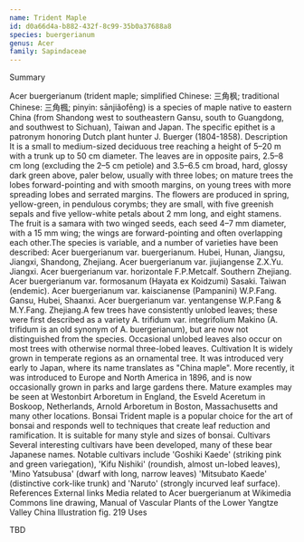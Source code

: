 ```yaml
---
name: Trident Maple
id: d0a66d4a-b882-432f-8c99-35b0a37688a8
species: buergerianum
genus: Acer
family: Sapindaceae
---
```

Summary



Acer buergerianum (trident maple; simplified Chinese: 三角枫; traditional Chinese: 三角楓; pinyin: sānjiǎofēng) is a species of maple native to eastern China (from Shandong west to southeastern Gansu, south to Guangdong, and southwest to Sichuan), Taiwan and Japan. The specific epithet is a patronym honoring Dutch plant hunter J. Buerger (1804-1858).
Description
It is a small to medium-sized deciduous tree reaching a height of 5–20 m with a trunk up to 50 cm diameter. The leaves are in opposite pairs, 2.5–8 cm long (excluding the 2–5 cm petiole) and 3.5–6.5 cm broad, hard, glossy dark green above, paler below, usually with three lobes; on mature trees the lobes forward-pointing and with smooth margins, on young trees with more spreading lobes and serrated margins. The flowers are produced in spring, yellow-green, in pendulous corymbs; they are small, with five greenish sepals and five yellow-white petals about 2 mm long, and eight stamens. The fruit is a samara with two winged seeds, each seed 4–7 mm diameter, with a 15 mm wing; the wings are forward-pointing and often overlapping each other.The species is variable, and a number of varieties have been described:
Acer buergerianum var. buergerianum. Hubei, Hunan, Jiangsu, Jiangxi, Shandong, Zhejiang.
Acer buergerianum var. jiujiangense Z.X.Yu. Jiangxi.
Acer buergerianum var. horizontale F.P.Metcalf. Southern Zhejiang.
Acer buergerianum var. formosanum (Hayata ex Koidzumi) Sasaki. Taiwan (endemic).
Acer buergerianum var. kaiscianense (Pampanini) W.P.Fang. Gansu, Hubei, Shaanxi.
Acer buergerianum var. yentangense W.P.Fang & M.Y.Fang. Zhejiang.A few trees have consistently unlobed leaves; these were first described as a variety A. trifidum var. integrifolium Makino (A. trifidum is an old synonym of A. buergerianum), but are now not distinguished from the species. Occasional unlobed leaves also occur on most trees with otherwise normal three-lobed leaves.
Cultivation
It is widely grown in temperate regions as an ornamental tree. It was introduced very early to Japan, where its name translates as "China maple". More recently, it was introduced to Europe and North America in 1896, and is now occasionally grown in parks and large gardens there. Mature examples may be seen at Westonbirt Arboretum in England, the Esveld Aceretum in Boskoop, Netherlands, Arnold Arboretum in Boston, Massachusetts and many other locations.
Bonsai
Trident maple is a popular choice for the art of bonsai and responds well to techniques that create leaf reduction and ramification. It is suitable for many style and sizes of bonsai.
Cultivars
Several interesting cultivars have been developed, many of these bear Japanese names. Notable cultivars include 'Goshiki Kaede' (striking pink and green variegation), 'Kifu Nishiki' (roundish, almost un-lobed leaves), 'Mino Yatsubusa' (dwarf with long, narrow leaves) 'Mitsubato Kaede' (distinctive cork-like trunk) and 'Naruto' (strongly incurved leaf surface).
References
External links
 Media related to Acer buergerianum at Wikimedia Commons
line drawing, Manual of Vascular Plants of the Lower Yangtze Valley China Illustration fig. 219 
Uses

TBD
